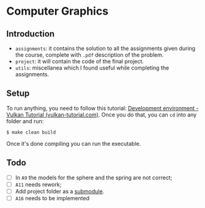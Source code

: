 # Computer Graphics

## Introduction

* `assignments`: it contains the solution to all the assignments given during the course, complete with `.pdf` description of the problem.
* `project`: it will contain the code of the final project.
* `utils`: miscellanea which I found useful while completing the assignments.

## Setup

To run anything, you need to follow this tutorial: [Development environment - Vulkan Tutorial (vulkan-tutorial.com)](https://vulkan-tutorial.com/Development_environment). Once you do that, you can `cd` into any folder and run:

`````shell
$ make clean build
`````

Once it's done compiling you can run the executable.

## Todo

- [ ] In `A9` the models for the sphere and the spring are not correct;
- [ ] `A11` needs rework;
- [ ] Add project folder as a [submodule](https://git-scm.com/book/en/v2/Git-Tools-Submodules).
- [ ] `A16` needs to be implemented
